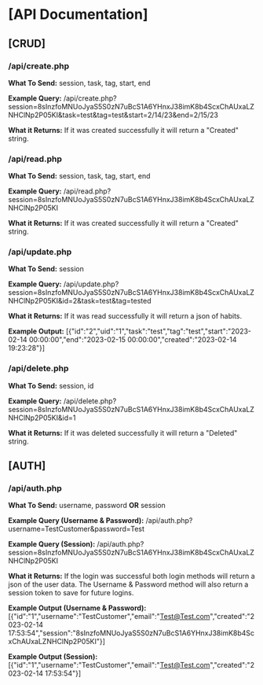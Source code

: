 # [API Documentation]

## [CRUD]

### /api/create.php
**What To Send:** session, task, tag, start, end

**Example Query:** /api/create.php?session=8sInzfoMNUoJyaS5S0zN7uBcS1A6YHnxJ38imK8b4ScxChAUxaLZNHClNp2P05KI&task=test&tag=test&start=2/14/23&end=2/15/23

**What it Returns:** If it was created successfully it will return a "Created" string.

### /api/read.php
**What To Send:** session, task, tag, start, end

**Example Query:** /api/read.php?session=8sInzfoMNUoJyaS5S0zN7uBcS1A6YHnxJ38imK8b4ScxChAUxaLZNHClNp2P05KI

**What it Returns:** If it was created successfully it will return a "Created" string.

### /api/update.php
**What To Send:** session

**Example Query:** /api/update.php?session=8sInzfoMNUoJyaS5S0zN7uBcS1A6YHnxJ38imK8b4ScxChAUxaLZNHClNp2P05KI&id=2&task=test&tag=tested

**What it Returns:** If it was read successfully it will return a json of habits.

**Example Output:** [{"id":"2","uid":"1","task":"test","tag":"test","start":"2023-02-14 00:00:00","end":"2023-02-15 00:00:00","created":"2023-02-14 19:23:28"}]

### /api/delete.php
**What To Send:** session, id

**Example Query:** /api/delete.php?session=8sInzfoMNUoJyaS5S0zN7uBcS1A6YHnxJ38imK8b4ScxChAUxaLZNHClNp2P05KI&id=1

**What it Returns:** If it was deleted successfully it will return a "Deleted" string.

## [AUTH]

### /api/auth.php
**What To Send:** username, password **OR** session

**Example Query (Username & Password):** /api/auth.php?username=TestCustomer&password=Test

**Example Query (Session):** /api/auth.php?session=8sInzfoMNUoJyaS5S0zN7uBcS1A6YHnxJ38imK8b4ScxChAUxaLZNHClNp2P05KI

**What it Returns:** If the login was successful both login methods will return a json of the user data. The Username & Password method will also return a session token to save for future logins.

**Example Output (Username & Password):** [{"id":"1","username":"TestCustomer","email":"Test@Test.com","created":"2023-02-14 17:53:54","session":"8sInzfoMNUoJyaS5S0zN7uBcS1A6YHnxJ38imK8b4ScxChAUxaLZNHClNp2P05KI"}]

**Example Output (Session):**[{"id":"1","username":"TestCustomer","email":"Test@Test.com","created":"2023-02-14 17:53:54"}]

